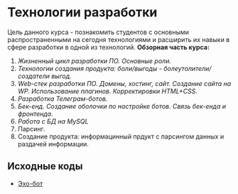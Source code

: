 # Технологии разработки
Цель данного курса - познакомить студентов с основными распространенными на сегодня технологиями и расширить их навыки в сфере разработки в одной из технологий.
**Обзорная часть курса:** 
1. *Жизненный цикл разработки ПО. Основные роли.*
2. *Технологии создания продукта: боли/выгоды - болеутолители/создатели выгод.*
3. *Web-стек разработки ПО. Домены, хостинг, сайт. Создание сайта на WP. Использование плагинов. Корректировки HTML+CSS.*
4. *Разработка Телеграм-ботов.*
5. _Бек-енд. Создание оболочки по настройке ботов. Связь бек-енда и фронтенда._
6. _Работа с БД на MySQL_
7. Парсинг.
8. Создание продукта: информацинный прдукт с парсингом данных и раздачей информации.

## Исходные коды
* [Эхо-бот](https://github.com/mikh-maksi/own-finances-bot/blob/main/step02/02bot_echo.py)
